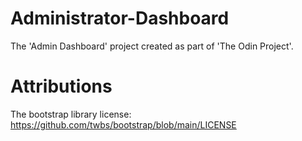 # Administrator-Dashboard
The 'Admin Dashboard' project created as part of 'The Odin Project'.

# Attributions
The bootstrap library license:
https://github.com/twbs/bootstrap/blob/main/LICENSE